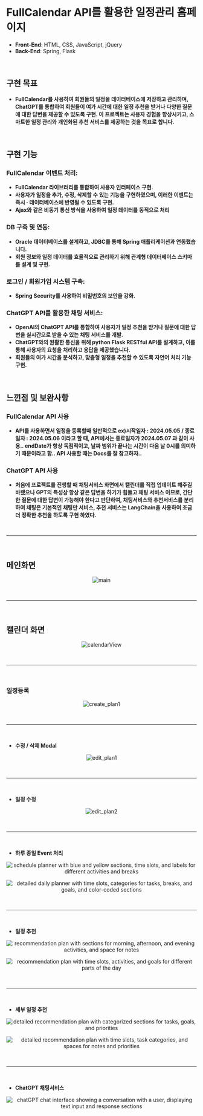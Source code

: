 # FullCalendar API를 활용한 일정관리 홈페이지

- **Front-End**: HTML, CSS, JavaScript, jQuery
- **Back-End**: Spring, Flask

<br>

## 구현 목표
 - **FullCalendar를 사용하여 회원들의 일정을 데이터베이스에 저장하고 관리하며, ChatGPT를 통합하여 회원들이 여가 시간에 대한 일정 추천을 받거나 다양한 질문에 대한 답변을 제공할 수 있도록 구현. 이 프로젝트는 사용자 경험을 향상시키고, 스마트한 일정 관리와 개인화된 추천 서비스를 제공하는 것을 목표로 합니다.**

<br>

## 구현 기능
### FullCalendar 이벤트 처리:
 - **FullCalendar 라이브러리를 통합하여 사용자 인터페이스 구현.**
 - **사용자가 일정을 추가, 수정, 삭제할 수 있는 기능을 구현하였으며, 이러한 이벤트는 즉시   · 데이터베이스에 반영될 수 있도록 구현.**
 - **Ajax와 같은 비동기 통신 방식을 사용하여 일정 데이터를 동적으로 처리**
### DB 구축 및 연동:
 - **Oracle 데이터베이스를 설계하고, JDBC를 통해 Spring 애플리케이션과 연동했습니다.**
  - **회원 정보와 일정 데이터를 효율적으로 관리하기 위해 관계형 데이터베이스 스키마를 설계 및 구현.**

### 로그인 / 회원가입 시스템 구축:
 - **Spring Security를 사용하여 비밀번호의 보안을 강화.**
### ChatGPT API를 활용한 채팅 서비스:
 - **OpenAI의 ChatGPT API를 통합하여 사용자가 일정 추천을 받거나 질문에 대한 답변을 실시간으로 받을 수 있는 채팅 서비스를 개발.**
 - **ChatGPT와의 원활한 통신을 위해 python Flask RESTful API를 설계하고, 이를 통해 사용자의 요청을 처리하고 응답을 제공했습니다.**
 - **회원들의 여가 시간을 분석하고, 맞춤형 일정을 추천할 수 있도록 자연어 처리 기능 구현.**

<br>

## 느낀점 및 보완사항
### FullCalendar API 사용
- **API를 사용하면서 일정을 등록할때 일반적으로 ex)시작일자 : 2024.05.05 / 종료일자 : 2024.05.06 이라고 할 때, API에서는 종료일자가 2024.05.07 과 같이 사용.. endDate가 항상 독점적이고, 날짜 범위가 끝나는 시간이 다음 날 0시를 의미하기 때문이라고 함.. API 사용할 때는 Docs를 잘 참고하자..**

### ChatGPT API 사용
- **처음에 프로젝트를 진행할 때 채팅서비스 화면에서 캘린더를 직접 업데이트 해주길 바랬으나 GPT의 특성상 항상 같은 답변을 하기가 힘들고 채팅 서비스 이므로, 간단한 질문에 대한 답변이 가능해야 한다고 판단하여, 채팅서비스와 추천서비스를 분리하여 채팅은 기본적인 채팅만 서비스, 추천 서비스는 LangChain을 사용하여 조금 더 정확한 추천을 하도록 구현 하였다.**
    

<br>
<hr>
<br>

## 메인화면
<p align="center">
  <img src="https://github.com/Kbigstar/2024_Spring_Project/assets/93638178/1cd77ab0-2802-4a30-a210-6723af843cef" alt="main">
</p>
<br>
<hr>
<br>

## 캘린더 화면
<p align="center">
  <img src="https://github.com/Kbigstar/2024_Spring_Project/assets/93638178/4aefeb08-98a7-4ec7-a9c9-4ad4559a860b" alt="calendarView">
</p>
<br>
<hr>
<br>

### 일정등록
<p align="center">
  <img src="https://github.com/Kbigstar/2024_Spring_Project/assets/93638178/560f709c-1d2d-4d7d-b1bd-9092b52b5e64" alt="create_plan1">
</p>
<br>
<hr>
<br>

- **수정 / 삭제 Modal** 
<p align="center">
  <img src="https://github.com/Kbigstar/2024_Spring_Project/assets/93638178/6bbda281-69ff-4ee7-9775-93873e93cef5" alt="edit_plan1">
</p>
<br>
<hr>
<br>

- **일정 수정** 
<p align="center">
  <img src="https://github.com/Kbigstar/2024_Spring_Project/assets/93638178/409dae46-6b6a-4c70-861d-53971d3739d9" alt="edit_plan2">
</p>
<br>
<hr>
<br>

- **하루 종일 Event 처리**
<p align="center">
  <img src="https://github.com/Kbigstar/2024_Spring_Project/assets/93638178/c38e2008-3088-4d21-b245-def51c5aaaf2" alt="schedule planner with blue and yellow sections, time slots, and labels for different activities and breaks">
</p>
<p align="center">
  <img src="https://github.com/Kbigstar/2024_Spring_Project/assets/93638178/32ced0cc-1447-47c4-8cdb-dcb9210f81bc" alt="detailed daily planner with time slots, categories for tasks, breaks, and goals, and color-coded sections">
</p>
<br>
<hr>
<br>

- **일정 추천**
<p align="center">
  <img src="https://github.com/Kbigstar/2024_Spring_Project/assets/93638178/7c912795-cf3e-4527-9b52-dd3c9d381bf8" alt="recommendation plan with sections for morning, afternoon, and evening activities, and space for notes">
</p>

<p align="center">
  <img src="https://github.com/Kbigstar/2024_Spring_Project/assets/93638178/1547aca3-63e9-4bd6-b94d-f18bd42012b0" alt="recommendation plan with time slots, activities, and goals for different parts of the day">
</p>
<br>
<hr>
<br>

- **세부 일정 추천**
<p align="center">
  <img src="https://github.com/Kbigstar/2024_Spring_Project/assets/93638178/8a3d30fc-5313-4ed8-9f2b-52cad1b943cc" alt="detailed recommendation plan with categorized sections for tasks, goals, and priorities">
</p>

<p align="center">
  <img src="https://github.com/Kbigstar/2024_Spring_Project/assets/93638178/f3379140-4d78-46b2-88d1-8cdfd1689e05" alt="detailed recommendation plan with time slots, task categories, and spaces for notes and priorities">
</p>
<br>
<hr>
<br>


- **ChatGPT 채팅서비스**
<p align="center">
  <img src="https://github.com/Kbigstar/2024_Spring_Project/assets/93638178/1ebeff55-96b7-4354-8026-447be87d27e2" alt="chatGPT chat interface showing a conversation with a user, displaying text input and response sections">
</p>

